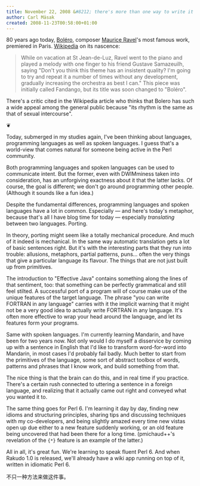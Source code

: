 ```yaml
---
title: November 22, 2008 &#8212; there's more than one way to write it
author: Carl Mäsak
created: 2008-11-23T00:58:00+01:00
---
```

80 years ago today, [Boléro](http://jp.youtube.com/watch?v=3-4J5j74VPw), composer [Maurice Ravel](http://en.wikipedia.org/wiki/Maurice_Ravel)'s most famous work, premiered in Paris. [Wikipedia](http://en.wikipedia.org/wiki/Bol%C3%A9ro#Composition) on its nascence:

<blockquote><div><p>While on vacation at St Jean-de-Luz, Ravel went to the piano and played a melody with one finger to his friend Gustave Samazeuilh, saying "Don't you think this theme has an insistent quality? I'm going to try and repeat it a number of times without any development, gradually increasing the orchestra as best I can." This piece was initially called Fandango, but its title was soon changed to "Bol&#233;ro".</p></div></blockquote>

There's a critic cited in the Wikipedia article who thinks that Bolero has such a wide appeal among the general public because "its rhythm is the same as that of sexual intercourse".

<p class='separator'>&#10086;</p>

Today, submerged in my studies again, I've been thinking about languages, programming languages as well as spoken languages. I guess that's a world-view that comes natural for someone being active in the Perl community.

Both programming languages and spoken languages can be used to communicate intent. But the former, even with DWIMminess taken into consideration, has an unforgiving exactness about it that the latter lacks. Of course, the goal is different; we don't go around programming other people. (Although it sounds like a fun idea.)

Despite the fundamental differences, programming languages and spoken languages have a lot in common. Especially — and here's today's metaphor, because that's all I have blog time for today — especially *translating* between two languages. Porting.

In theory, porting might seem like a totally mechanical procedure. And much of it indeed is mechanical. In the same way automatic translation gets a lot of basic sentences right. But it's with the interesting parts that they run into trouble: allusions, metaphors, partial patterns, puns... often the very things that give a particular language its flavour. The things that are not just built up from primitives.

The introduction to "Effective Java" contains something along the lines of that sentiment, too: that something can be perfectly grammatical and still feel stilted. A successful port of a program will of course make use of the unique features of the target language. The phrase "you can write FORTRAN in any language" carries with it the implicit warning that it might not be a very good idea to actually write FORTRAN in any language. It's often more effective to wrap your head around the language, and let its features form your programs.

Same with spoken languages. I'm currently learning Mandarin, and have been for two years now. Not only would I do myself a disservice by coming up with a sentence in English that I'd like to transform word-for-word into Mandarin, in most cases I'd probably fail badly. Much better to start from the primitives of the language, some sort of abstract toolbox of words, patterns and phrases that I know work, and build something from that.

The nice thing is that the brain can do this, and in real time if you practice. There's a certain rush connected to uttering a sentence in a foreign language, and realizing that it actually came out right and conveyed what you wanted it to.

The same thing goes for Perl 6. I'm learning it day by day, finding new idioms and structuring principles, sharing tips and discussing techniques with my co-developers, and being slightly amazed every time new vistas open up due either to a new feature suddenly working, or an old feature being uncovered that had been there for a long time. (pmichaud++'s revelation of the `{*}` feature is an example of the latter.)

All in all, it's great fun. We're learning to speak fluent Perl 6. And when Rakudo 1.0 is released, we'll already have a wiki app running on top of it, written in idiomatic Perl 6.

不只一种方法来做这件事。


